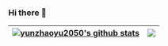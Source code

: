 ### Hi there 👋

| <a href="https://github.com/yunzhaoyu2050/"><img align="center" src="https://github-readme-stats.vercel.app/api?username=yunzhaoyu2050&show_icons=true&include_all_commits=true&theme=algolia&hide_border=true" alt="yunzhaoyu2050's github stats" /></a> | <a href="https://github.com/yunzhaoyu2050/"><img align="center" src="https://github-readme-stats.vercel.app/api/top-langs/?username=yunzhaoyu2050&layout=compact&theme=algolia&hide_border=true" /></a> |
| ------------- | ------------- |
